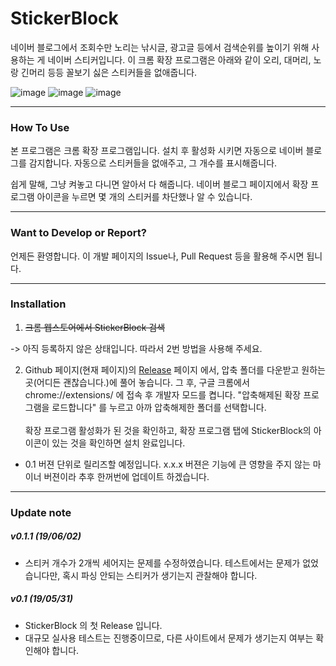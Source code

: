 # StickerBlock


네이버 블로그에서 조회수만 노리는 낚시글, 광고글 등에서 검색순위를 높이기 위해 사용하는 게 네이버 스티커입니다.
이 크롬 확장 프로그램은 아래와 같이 오리, 대머리, 노랑 긴머리 등등 꼴보기 싫은 스티커들을 없애줍니다.

![image](https://user-images.githubusercontent.com/11948404/58758603-7484fe80-8558-11e9-8ff0-096a62cada9e.png)
![image](https://user-images.githubusercontent.com/11948404/58758617-af873200-8558-11e9-98bf-c5f42f1ceb6d.png)
![image](https://user-images.githubusercontent.com/11948404/58758626-c6c61f80-8558-11e9-92af-abae8a18281c.png)

---
### How To Use

본 프로그램은 크롬 확장 프로그램입니다. 
설치 후 활성화 시키면 자동으로 네이버 블로그를 감지합니다. 
자동으로 스티커들을 없애주고, 그 개수를 표시해줍니다.
  
쉽게 말해, 그냥 켜놓고 다니면 알아서 다 해줍니다.
네이버 블로그 페이지에서 확장 프로그램 아이콘을 누르면 몇 개의 스티커를 차단했나 알 수 있습니다.

---
### Want to Develop or Report?

언제든 환영합니다. 이 개발 페이지의 Issue나, Pull Request 등을 활용해 주시면 됩니다.

---
### Installation

1. ~~크롬 웹스토어에서 StickerBlock 검색~~

-> 아직 등록하지 않은 상태입니다. 따라서 2번 방법을 사용해 주세요.

2. Github 페이지(현재 페이지)의 [Release](https://github.com/RE-A/StickerBlock/releases) 페이지 에서, 압축 폴더를 다운받고 원하는 곳(어디든 괜찮습니다.)에 풀어 놓습니다. 그 후, 구글 크롬에서 chrome://extensions/ 에 접속 후 개발자 모드를 켭니다. "압축해제된 확장 프로그램을 로드합니다" 를 누르고 아까 압축해제한 폴더를 선택합니다.<br><br> 확장 프로그램 활성화가 된 것을 확인하고, 확장 프로그램 탭에 StickerBlock의 아이콘이 있는 것을 확인하면 설치 완료입니다.

* 0.1 버젼 단위로 릴리즈할 예정입니다. x.x.x 버젼은 기능에 큰 영향을 주지 않는 마이너 버젼이라 추후 한꺼번에 업데이트 하겠습니다. 

---

### Update note

##### v0.1.1 (19/06/02)
* 스티커 개수가 2개씩 세어지는 문제를 수정하였습니다. 테스트에서는 문제가 없었습니다만, 혹시 파싱 안되는 스티커가 생기는지 관찰해야 합니다.

##### v0.1 (19/05/31)
* StickerBlock 의 첫 Release 입니다.
* 대규모 실사용 테스트는 진행중이므로, 다른 사이트에서 문제가 생기는지 여부는 확인해야 합니다.

